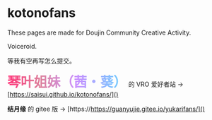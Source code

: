 # kotonofans

These pages are made for Doujin Community Creative Activity.

Voiceroid.

等我有空再写怎么提交。

<span style="background: rgb(255,51,120);background: linear-gradient(90deg, rgba(255,51,120,1) 0%, rgba(221,131,158,1) 28%, rgba(202,145,255,1) 58%, rgba(100,212,255,1) 100%);;-webkit-background-clip: text;-webkit-text-fill-color: transparent; font-size: 30px;bold;font-weight:bold">琴叶姐妹（茜・葵）</span>
的 VRO 爱好者站 -> [https://saisui.github.io/kotonofans/]()

**结月缘** 的 gitee 版 -> [https://https://guanyujie.gitee.io/yukarifans/]()
